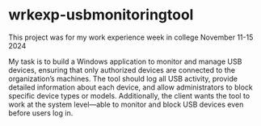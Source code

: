 # wrkexp-usbmonitoringtool
This project was for my work experience week in college November 11-15 2024

My task is to build a Windows application to monitor and manage USB devices, ensuring that only authorized devices are connected to the organization’s machines. The tool should log all USB activity, provide detailed information about each device, and allow administrators to block specific device types or models. Additionally, the client wants the tool to work at the system level—able to monitor and block USB devices even before users log in. 
